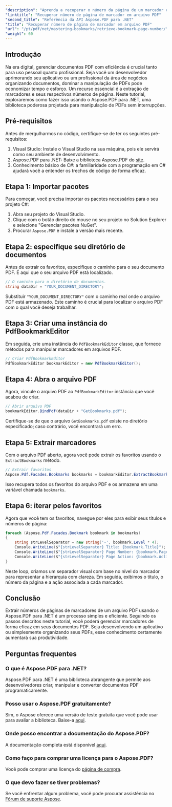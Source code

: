 ```yaml
---
"description": "Aprenda a recuperar o número da página de um marcador específico em um documento PDF usando o Aspose.PDF para .NET. Este tutorial passo a passo fornece um exemplo de código e instruções detalhadas."
"linktitle": "Recuperar número de página de marcador em arquivo PDF"
"second_title": "Referência da API Aspose.PDF para .NET"
"title": "Recuperar número de página de marcador em arquivo PDF"
"url": "/pt/pdf/net/mastering-bookmarks/retrieve-bookmark-page-number/"
"weight": 60
---
```


## Introdução

Na era digital, gerenciar documentos PDF com eficiência é crucial tanto para uso pessoal quanto profissional. Seja você um desenvolvedor aprimorando seu aplicativo ou um profissional da área de negócios organizando documentos, dominar a manipulação de PDFs pode economizar tempo e esforço. Um recurso essencial é a extração de marcadores e seus respectivos números de página. Neste tutorial, exploraremos como fazer isso usando o Aspose.PDF para .NET, uma biblioteca poderosa projetada para manipulação de PDFs sem interrupções.

## Pré-requisitos

Antes de mergulharmos no código, certifique-se de ter os seguintes pré-requisitos:

1. Visual Studio: Instale o Visual Studio na sua máquina, pois ele servirá como seu ambiente de desenvolvimento.
2. Aspose.PDF para .NET: Baixe a biblioteca Aspose.PDF do [site](https://releases.aspose.com/pdf/net/).
3. Conhecimento básico de C#: a familiaridade com a programação em C# ajudará você a entender os trechos de código de forma eficaz.

## Etapa 1: Importar pacotes

Para começar, você precisa importar os pacotes necessários para o seu projeto C#:

1. Abra seu projeto do Visual Studio.
2. Clique com o botão direito do mouse no seu projeto no Solution Explorer e selecione "Gerenciar pacotes NuGet".
3. Procurar `Aspose.PDF` e instale a versão mais recente.

## Etapa 2: especifique seu diretório de documentos

Antes de extrair os favoritos, especifique o caminho para o seu documento PDF. É aqui que o seu arquivo PDF está localizado.

```csharp
// O caminho para o diretório de documentos.
string dataDir = "YOUR_DOCUMENT_DIRECTORY";
```

Substituir `"YOUR_DOCUMENT_DIRECTORY"` com o caminho real onde o arquivo PDF está armazenado. Este caminho é crucial para localizar o arquivo PDF com o qual você deseja trabalhar.

## Etapa 3: Criar uma instância do PdfBookmarkEditor

Em seguida, crie uma instância do `PdfBookmarkEditor` classe, que fornece métodos para manipular marcadores em arquivos PDF.

```csharp
// Criar PdfBookmarkEditor
PdfBookmarkEditor bookmarkEditor = new PdfBookmarkEditor();
```

## Etapa 4: Abra o arquivo PDF

Agora, vincule o arquivo PDF ao `PdfBookmarkEditor` instância que você acabou de criar.

```csharp
// Abrir arquivo PDF
bookmarkEditor.BindPdf(dataDir + "GetBookmarks.pdf");
```

Certifique-se de que o arquivo `GetBookmarks.pdf` existe no diretório especificado; caso contrário, você encontrará um erro.

## Etapa 5: Extrair marcadores

Com o arquivo PDF aberto, agora você pode extrair os favoritos usando o `ExtractBookmarks` método.

```csharp
// Extrair favoritos
Aspose.Pdf.Facades.Bookmarks bookmarks = bookmarkEditor.ExtractBookmarks();
```

Isso recupera todos os favoritos do arquivo PDF e os armazena em uma variável chamada `bookmarks`.

## Etapa 6: iterar pelos favoritos

Agora que você tem os favoritos, navegue por eles para exibir seus títulos e números de página:

```csharp
foreach (Aspose.Pdf.Facades.Bookmark bookmark in bookmarks)
{
    string strLevelSeparator = new string('-', bookmark.Level * 4);
    Console.WriteLine($"{strLevelSeparator} Title: {bookmark.Title}");
    Console.WriteLine($"{strLevelSeparator} Page Number: {bookmark.PageNumber}");
    Console.WriteLine($"{strLevelSeparator} Page Action: {bookmark.Action}");
}
```

Neste loop, criamos um separador visual com base no nível do marcador para representar a hierarquia com clareza. Em seguida, exibimos o título, o número da página e a ação associada a cada marcador.

## Conclusão

Extrair números de páginas de marcadores de um arquivo PDF usando o Aspose.PDF para .NET é um processo simples e eficiente. Seguindo os passos descritos neste tutorial, você poderá gerenciar marcadores de forma eficaz em seus documentos PDF. Seja desenvolvendo um aplicativo ou simplesmente organizando seus PDFs, esse conhecimento certamente aumentará sua produtividade.

## Perguntas frequentes

### O que é Aspose.PDF para .NET?
Aspose.PDF para .NET é uma biblioteca abrangente que permite aos desenvolvedores criar, manipular e converter documentos PDF programaticamente.

### Posso usar o Aspose.PDF gratuitamente?
Sim, o Aspose oferece uma versão de teste gratuita que você pode usar para avaliar a biblioteca. Baixe-a [aqui](https://releases.aspose.com/).

### Onde posso encontrar a documentação do Aspose.PDF?
A documentação completa está disponível [aqui](https://reference.aspose.com/pdf/net/).

### Como faço para comprar uma licença para o Aspose.PDF?
Você pode comprar uma licença do [página de compra](https://purchase.aspose.com/buy).

### O que devo fazer se tiver problemas?
Se você enfrentar algum problema, você pode procurar assistência no [Fórum de suporte Aspose](https://forum.aspose.com/c/pdf/10).